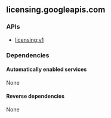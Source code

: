 ## licensing.googleapis.com

### APIs

* [ licensing:v1 ]( https://licensing.googleapis.com/$discovery/rest?version=v1 )

### Dependencies

#### Automatically enabled services

None

#### Reverse dependencies

None
